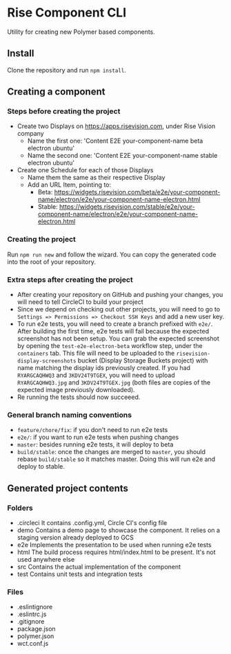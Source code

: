 # Rise Component CLI

Utility for creating new Polymer based components.

## Install

Clone the repository and run `npm install`.

## Creating a component

### Steps before creating the project

- Create two Displays on https://apps.risevision.com, under Rise Vision company
  - Name the first one: 'Content E2E your-component-name beta electron ubuntu'
  - Name the second one: 'Content E2E your-component-name stable electron ubuntu'
- Create one Schedule for each of those Displays
  - Name them the same as their respective Display
  - Add an URL Item, pointing to:
    - Beta: https://widgets.risevision.com/beta/e2e/your-component-name/electron/e2e/your-component-name-electron.html
    - Stable: https://widgets.risevision.com/stable/e2e/your-component-name/electron/e2e/your-component-name-electron.html

### Creating the project

Run `npm run new` and follow the wizard. You can copy the generated code into the root of your repository.

### Extra steps after creating the project

- After creating your repository on GitHub and pushing your changes, you will need to tell CircleCI to build your project
- Since we depend on checking out other projects, you will need to go to `Settings => Permissions => Checkout SSH Keys` and add a new user key.
- To run e2e tests, you will need to create a branch prefixed with `e2e/`. After building the first time, e2e tests will fail because the expected screenshot has not been setup. You can grab the expected screenshot by opening the `test-e2e-electron-beta` workflow step, under the `containers` tab. This file will need to be uploaded to the `risevision-display-screenshots` bucket (Display Storage Buckets project) with name matching the display ids previously created. If you had `RYARGCAQHWQ3` and `3KDV24T9TGEX`, you will need to upload `RYARGCAQHWQ3.jpg` and `3KDV24T9TGEX.jpg` (both files are copies of the expected image previously downloaded).
- Re running the tests should now succeeed.

### General branch naming conventions

- `feature/chore/fix`: if you don't need to run e2e tests
- `e2e/`: if you want to run e2e tests when pushing changes
- `master`: besides running e2e tests, it will deploy to beta
- `build/stable`: once the changes are merged to `master`, you should rebase `build/stable` so it matches master. Doing this will run e2e and deploy to stable.

## Generated project contents

### Folders

- .circleci
  It contains .config.yml, Circle CI's config file
- demo
  Contains a demo page to showcase the component. It relies on a staging version already deployed to GCS
- e2e
  Implements the presentation to be used when running e2e tests
- html
  The build process requires html/index.html to be present. It's not used anywhere else
- src
  Contains the actual implementation of the component
- test
  Contains unit tests and integration tests

### Files

- .eslintignore
- .eslintrc.js
- .gitignore
- package.json
- polymer.json
- wct.conf.js
